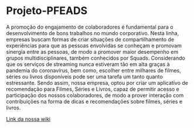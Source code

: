 # Projeto-PFEADS

A promoção do engajamento de colaboradores é fundamental para o desenvolvimento
de bons trabalhos no mundo corporativo. Nesta linha, empresas buscam formas de criar
situações de compartilhamento de experiências para que as pessoas envolvidas se
conheçam e promovam sinergia entre as pessoas, de modo a promover maior
desempenho em grupos multidisciplinares, também conhecidos por Squads.
Considerando que os serviços de streaming nunca estiveram tão em alta graças à
pandemia do coronavírus, bem como, escolher entre milhares de filmes, séries ou livros
disponíveis pode ser uma tarefa um tanto quanto estressante.
Sendo assim, nossa empresa, optou por criar um aplicativo de recomendação para
Filmes, Séries e Livros, capaz de permitir acesso e participação dos nossos
colaboradores, de modo a prover interação com contribuições na forma de dicas e
recomendações sobre filmes, séries e livros. 

[Link da nossa wiki ](https://github.com/thaynalima/Projeto-PFEADS/wiki)
